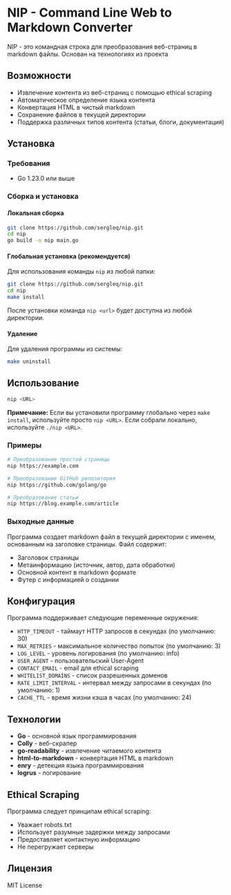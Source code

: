 # NIP - Command Line Web to Markdown Converter

NIP - это командная строка для преобразования веб-страниц в markdown файлы. Основан на технологиях из проекта 

## Возможности

- Извлечение контента из веб-страниц с помощью ethical scraping
- Автоматическое определение языка контента
- Конвертация HTML в чистый markdown
- Сохранение файлов в текущей директории
- Поддержка различных типов контента (статьи, блоги, документация)

## Установка

### Требования

- Go 1.23.0 или выше

### Сборка и установка

#### Локальная сборка

```bash
git clone https://github.com/sergleq/nip.git
cd nip
go build -o nip main.go
```

#### Глобальная установка (рекомендуется)

Для использования команды `nip` из любой папки:

```bash
git clone https://github.com/sergleq/nip.git
cd nip
make install
```

После установки команда `nip <url>` будет доступна из любой директории.

#### Удаление

Для удаления программы из системы:

```bash
make uninstall
```

## Использование

```bash
nip <URL>
```

**Примечание:** Если вы установили программу глобально через `make install`, используйте просто `nip <URL>`. Если собрали локально, используйте `./nip <URL>`.

### Примеры

```bash
# Преобразование простой страницы
nip https://example.com

# Преобразование GitHub репозитория
nip https://github.com/golang/go

# Преобразование статьи
nip https://blog.example.com/article
```

### Выходные данные

Программа создает markdown файл в текущей директории с именем, основанным на заголовке страницы. Файл содержит:

- Заголовок страницы
- Метаинформацию (источник, автор, дата обработки)
- Основной контент в markdown формате
- Футер с информацией о создании

## Конфигурация

Программа поддерживает следующие переменные окружения:

- `HTTP_TIMEOUT` - таймаут HTTP запросов в секундах (по умолчанию: 30)
- `MAX_RETRIES` - максимальное количество попыток (по умолчанию: 3)
- `LOG_LEVEL` - уровень логирования (по умолчанию: info)
- `USER_AGENT` - пользовательский User-Agent
- `CONTACT_EMAIL` - email для ethical scraping
- `WHITELIST_DOMAINS` - список разрешенных доменов
- `RATE_LIMIT_INTERVAL` - интервал между запросами в секундах (по умолчанию: 1)
- `CACHE_TTL` - время жизни кэша в часах (по умолчанию: 24)

## Технологии

- **Go** - основной язык программирования
- **Colly** - веб-скрапер
- **go-readability** - извлечение читаемого контента
- **html-to-markdown** - конвертация HTML в markdown
- **enry** - детекция языка программирования
- **logrus** - логирование

## Ethical Scraping

Программа следует принципам ethical scraping:

- Уважает robots.txt
- Использует разумные задержки между запросами
- Предоставляет контактную информацию
- Не перегружает серверы

## Лицензия

MIT License
